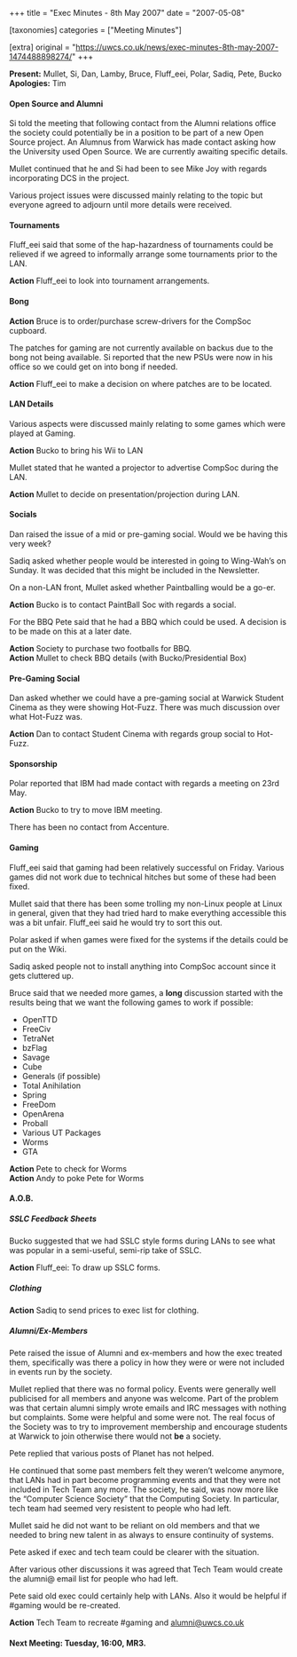 +++
title = "Exec Minutes - 8th May 2007"
date = "2007-05-08"

[taxonomies]
categories = ["Meeting Minutes"]

[extra]
original = "https://uwcs.co.uk/news/exec-minutes-8th-may-2007-1474488898274/"
+++

**Present:** Mullet, Si, Dan, Lamby, Bruce, Fluff\_eei, Polar, Sadiq, Pete, Bucko  
**Apologies:** Tim

#### Open Source and Alumni

Si told the meeting that following contact from the Alumni relations office the society could potentially be in a position to be part of a new Open Source project. An Alumnus from Warwick has made contact asking how the University used Open Source. We are currently awaiting specific details.

Mullet continued that he and Si had been to see Mike Joy with regards incorporating DCS in the project.

Various project issues were discussed mainly relating to the topic but everyone agreed to adjourn until more details were received.

#### Tournaments

Fluff\_eei said that some of the hap-hazardness of tournaments could be relieved if we agreed to informally arrange some tournaments prior to the LAN.

**Action** Fluff\_eei to look into tournament arrangements.

#### Bong

**Action** Bruce is to order/purchase screw-drivers for the CompSoc cupboard.

The patches for gaming are not currently available on backus due to the bong not being available. Si reported that the new PSUs were now in his office so we could get on into bong if needed.

**Action** Fluff\_eei to make a decision on where patches are to be located.

#### LAN Details

Various aspects were discussed mainly relating to some games which were played at Gaming.

**Action** Bucko to bring his Wii to LAN

Mullet stated that he wanted a projector to advertise CompSoc during the LAN.

**Action** Mullet to decide on presentation/projection during LAN.

#### Socials

Dan raised the issue of a mid or pre-gaming social. Would we be having this very week?

Sadiq asked whether people would be interested in going to Wing-Wah’s on Sunday. It was decided that this might be included in the Newsletter.

On a non-LAN front, Mullet asked whether Paintballing would be a go-er.

**Action** Bucko is to contact PaintBall Soc with regards a social.

For the BBQ Pete said that he had a BBQ which could be used. A decision is to be made on this at a later date.

**Action** Society to purchase two footballs for BBQ.  
**Action** Mullet to check BBQ details (with Bucko/Presidential Box)

#### Pre-Gaming Social

Dan asked whether we could have a pre-gaming social at Warwick Student Cinema as they were showing Hot-Fuzz. There was much discussion over what Hot-Fuzz was.

**Action** Dan to contact Student Cinema with regards group social to Hot-Fuzz.

#### Sponsorship

Polar reported that IBM had made contact with regards a meeting on 23rd May.

**Action** Bucko to try to move IBM meeting.

There has been no contact from Accenture.

#### Gaming

Fluff\_eei said that gaming had been relatively successful on Friday. Various games did not work due to technical hitches but some of these had been fixed.

Mullet said that there has been some trolling my non-Linux people at Linux in general, given that they had tried hard to make everything accessible this was a bit unfair. Fluff\_eei said he would try to sort this out.

Polar asked if when games were fixed for the systems if the details could be put on the Wiki.

Sadiq asked people not to install anything into CompSoc account since it gets cluttered up.

Bruce said that we needed more games, a **long** discussion started with the results being that we want the following games to work if possible:

  - OpenTTD
  - FreeCiv
  - TetraNet
  - bzFlag
  - Savage
  - Cube
  - Generals (if possible)
  - Total Anihilation
  - Spring
  - FreeDom
  - OpenArena
  - Proball
  - Various UT Packages
  - Worms
  - GTA

**Action** Pete to check for Worms  
**Action** Andy to poke Pete for Worms

#### A.O.B.

##### SSLC Feedback Sheets

Bucko suggested that we had SSLC style forms during LANs to see what was popular in a semi-useful, semi-rip take of SSLC.

**Action** Fluff\_eei: To draw up SSLC forms.

##### Clothing

**Action** Sadiq to send prices to exec list for clothing.

##### Alumni/Ex-Members

Pete raised the issue of Alumni and ex-members and how the exec treated them, specifically was there a policy in how they were or were not included in events run by the society.

Mullet replied that there was no formal policy. Events were generally well publicised for all members and anyone was welcome. Part of the problem was that certain alumni simply wrote emails and IRC messages with nothing but complaints. Some were helpful and some were not. The real focus of the Society was to try to improvement membership and encourage students at Warwick to join otherwise there would not **be** a society.

Pete replied that various posts of Planet has not helped.

He continued that some past members felt they weren’t welcome anymore, that LANs had in part become programming events and that they were not included in Tech Team any more. The society, he said, was now more like the “Computer Science Society” that the Computing Society. In particular, tech team had seemed very resistent to people who had left.

Mullet said he did not want to be reliant on old members and that we needed to bring new talent in as always to ensure continuity of systems.

Pete asked if exec and tech team could be clearer with the situation.

After various other discussions it was agreed that Tech Team would create the alumni@ email list for people who had left.

Pete said old exec could certainly help with LANs. Also it would be helpful if \#gaming would be re-created.

**Action** Tech Team to recreate \#gaming and alumni@uwcs.co.uk

#### Next Meeting: Tuesday, 16:00, MR3.
